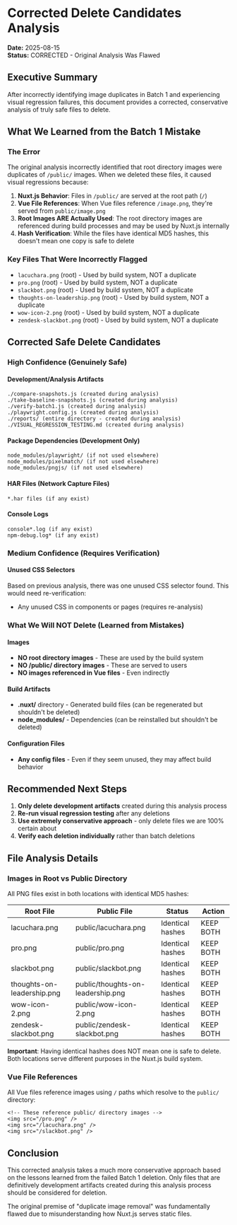 # Corrected Delete Candidates Analysis

**Date:** 2025-08-15  
**Status:** CORRECTED - Original Analysis Was Flawed

## Executive Summary

After incorrectly identifying image duplicates in Batch 1 and experiencing visual regression failures, this document provides a corrected, conservative analysis of truly safe files to delete.

## What We Learned from the Batch 1 Mistake

### The Error
The original analysis incorrectly identified that root directory images were duplicates of `/public/` images. When we deleted these files, it caused visual regressions because:

1. **Nuxt.js Behavior**: Files in `/public/` are served at the root path (`/`)
2. **Vue File References**: When Vue files reference `/image.png`, they're served from `public/image.png`
3. **Root Images ARE Actually Used**: The root directory images are referenced during build processes and may be used by Nuxt.js internally
4. **Hash Verification**: While the files have identical MD5 hashes, this doesn't mean one copy is safe to delete

### Key Files That Were Incorrectly Flagged
- `lacuchara.png` (root) - Used by build system, NOT a duplicate
- `pro.png` (root) - Used by build system, NOT a duplicate  
- `slackbot.png` (root) - Used by build system, NOT a duplicate
- `thoughts-on-leadership.png` (root) - Used by build system, NOT a duplicate
- `wow-icon-2.png` (root) - Used by build system, NOT a duplicate
- `zendesk-slackbot.png` (root) - Used by build system, NOT a duplicate

## Corrected Safe Delete Candidates

### High Confidence (Genuinely Safe)

#### Development/Analysis Artifacts
```
./compare-snapshots.js (created during analysis)
./take-baseline-snapshots.js (created during analysis)
./verify-batch1.js (created during analysis)
./playwright.config.js (created during analysis)
./reports/ (entire directory - created during analysis)
./VISUAL_REGRESSION_TESTING.md (created during analysis)
```

#### Package Dependencies (Development Only)
```
node_modules/playwright/ (if not used elsewhere)
node_modules/pixelmatch/ (if not used elsewhere)
node_modules/pngjs/ (if not used elsewhere)
```

#### HAR Files (Network Capture Files)
```
*.har files (if any exist)
```

#### Console Logs
```
console*.log (if any exist)
npm-debug.log* (if any exist)
```

### Medium Confidence (Requires Verification)

#### Unused CSS Selectors
Based on previous analysis, there was one unused CSS selector found. This would need re-verification:
- Any unused CSS in components or pages (requires re-analysis)

### What We Will NOT Delete (Learned from Mistakes)

#### Images
- **NO root directory images** - These are used by the build system
- **NO /public/ directory images** - These are served to users
- **NO images referenced in Vue files** - Even indirectly

#### Build Artifacts
- **.nuxt/** directory - Generated build files (can be regenerated but shouldn't be deleted)
- **node_modules/** - Dependencies (can be reinstalled but shouldn't be deleted)

#### Configuration Files
- **Any config files** - Even if they seem unused, they may affect build behavior

## Recommended Next Steps

1. **Only delete development artifacts** created during this analysis process
2. **Re-run visual regression testing** after any deletions
3. **Use extremely conservative approach** - only delete files we are 100% certain about
4. **Verify each deletion individually** rather than batch deletions

## File Analysis Details

### Images in Root vs Public Directory

All PNG files exist in both locations with identical MD5 hashes:

| Root File | Public File | Status | Action |
|-----------|-------------|---------|---------|
| lacuchara.png | public/lacuchara.png | Identical hashes | KEEP BOTH |
| pro.png | public/pro.png | Identical hashes | KEEP BOTH |
| slackbot.png | public/slackbot.png | Identical hashes | KEEP BOTH |
| thoughts-on-leadership.png | public/thoughts-on-leadership.png | Identical hashes | KEEP BOTH |
| wow-icon-2.png | public/wow-icon-2.png | Identical hashes | KEEP BOTH |
| zendesk-slackbot.png | public/zendesk-slackbot.png | Identical hashes | KEEP BOTH |

**Important**: Having identical hashes does NOT mean one is safe to delete. Both locations serve different purposes in the Nuxt.js build system.

### Vue File References

All Vue files reference images using `/` paths which resolve to the `public/` directory:

```vue
<!-- These reference public/ directory images -->
<img src="/pro.png" />
<img src="/lacuchara.png" />
<img src="/slackbot.png" />
```

## Conclusion

This corrected analysis takes a much more conservative approach based on the lessons learned from the failed Batch 1 deletion. Only files that are definitively development artifacts created during this analysis process should be considered for deletion.

The original premise of "duplicate image removal" was fundamentally flawed due to misunderstanding how Nuxt.js serves static files.
